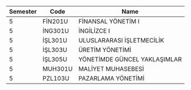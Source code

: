 |Semester|Code|Name|
|---|---|---|
|5|FİN201U|FİNANSAL YÖNETİM I|
|5|İNG301U|İNGİLİZCE I|
|5|İŞL301U|ULUSLARARASI İŞLETMECİLİK|
|5|İŞL303U|ÜRETİM YÖNETİMİ|
|5|İŞL305U|YÖNETİMDE GÜNCEL YAKLAŞIMLAR|
|5|MUH301U|MALİYET MUHASEBESİ|
|5|PZL103U|PAZARLAMA YÖNETİMİ|
